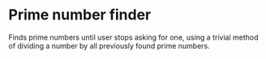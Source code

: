# Prime number finder
Finds prime numbers until user stops asking for one, using a trivial method of dividing a number by all previously found prime numbers.

